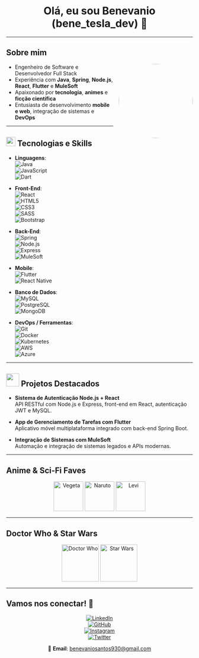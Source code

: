 <h1 align="center"><b>Olá, eu sou Benevanio (bene_tesla_dev) 👋</b></h1>  


---

## **Sobre mim**

<picture>
  <img align="right" src="https://github.com/user-attachments/assets/74219e63-83c0-4e2a-954f-b77b3e452eb0" width="200px" style="margin-left:15px; margin-bottom:10px; border-radius:50%;" />
</picture>


- Engenheiro de Software e Desenvolvedor Full Stack  
- Experiência com **Java**, **Spring**, **Node.js**, **React**, **Flutter** e **MuleSoft**  
- Apaixonado por **tecnologia**, **animes** e **ficção científica**  
- Entusiasta de desenvolvimento **mobile e web**, integração de sistemas e **DevOps**

---

## <img src="https://media2.giphy.com/media/QssGEmpkyEOhBCb7e1/giphy.gif" width="25"><b> Tecnologias e Skills</b>

<p align="center">

- **Linguagens**:  
![Java](https://img.shields.io/badge/Java-%23f89820?style=for-the-badge&logo=java&logoColor=white)  
![JavaScript](https://img.shields.io/badge/JavaScript-%23F7DF1E?style=for-the-badge&logo=javascript&logoColor=black)  
![Dart](https://img.shields.io/badge/Dart-%230175C2?style=for-the-badge&logo=dart&logoColor=white)

- **Front-End**:  
![React](https://img.shields.io/badge/React-%2320232a?style=for-the-badge&logo=react&logoColor=#61DAFB)  
![HTML5](https://img.shields.io/badge/HTML5-%23E34F26?style=for-the-badge&logo=html5&logoColor=white)  
![CSS3](https://img.shields.io/badge/CSS3-%231572B6?style=for-the-badge&logo=css3&logoColor=white)  
![SASS](https://img.shields.io/badge/Sass-%23CD6799?style=for-the-badge&logo=sass&logoColor=white)  
![Bootstrap](https://img.shields.io/badge/Bootstrap-%23563D7C?style=for-the-badge&logo=bootstrap&logoColor=white)

- **Back-End**:  
![Spring](https://img.shields.io/badge/Spring-%236DB33F?style=for-the-badge&logo=spring&logoColor=white)  
![Node.js](https://img.shields.io/badge/Node.js-%23339933?style=for-the-badge&logo=node.js&logoColor=white)  
![Express](https://img.shields.io/badge/Express-%23404d59?style=for-the-badge)  
![MuleSoft](https://img.shields.io/badge/MuleSoft-%23339933?style=for-the-badge)

- **Mobile**:  
![Flutter](https://img.shields.io/badge/Flutter-%2302569B?style=for-the-badge&logo=flutter&logoColor=white)  
![React Native](https://img.shields.io/badge/React_Native-%2320232a?style=for-the-badge&logo=react&logoColor=#61DAFB)

- **Banco de Dados**:  
![MySQL](https://img.shields.io/badge/MySQL-%2300f?style=for-the-badge&logo=mysql&logoColor=white)  
![PostgreSQL](https://img.shields.io/badge/PostgreSQL-%23336791?style=for-the-badge&logo=postgresql&logoColor=white)  
![MongoDB](https://img.shields.io/badge/MongoDB-%2347A248?style=for-the-badge&logo=mongodb&logoColor=white)

- **DevOps / Ferramentas**:  
![Git](https://img.shields.io/badge/Git-%23F05033?style=for-the-badge&logo=git&logoColor=white)  
![Docker](https://img.shields.io/badge/Docker-%230db7ed?style=for-the-badge&logo=docker&logoColor=white)  
![Kubernetes](https://img.shields.io/badge/Kubernetes-%232496ed?style=for-the-badge&logo=kubernetes&logoColor=white)  
![AWS](https://img.shields.io/badge/AWS-%23FF9900?style=for-the-badge&logo=amazon-aws&logoColor=white)  
![Azure](https://img.shields.io/badge/Azure-%230072c6?style=for-the-badge&logo=microsoft-azure&logoColor=white)

</p>

---

## <img src="https://media.giphy.com/media/iY8CRBdQXODJSCERIr/giphy.gif" width="35"><b> Projetos Destacados</b>

- **Sistema de Autenticação Node.js + React**  
  API RESTful com Node.js e Express, front-end em React, autenticação JWT e MySQL.

- **App de Gerenciamento de Tarefas com Flutter**  
  Aplicativo móvel multiplataforma integrado com back-end Spring Boot.

- **Integração de Sistemas com MuleSoft**  
  Automação e integração de sistemas legados e APIs modernas.

---

## <b>Anime & Sci-Fi Faves</b>

<p align="center">
  <img src="https://media4.giphy.com/media/At8TemfUYhemteTDDN/giphy.gif" width="80" alt="Vegeta"/>
  <img src="https://media.giphy.com/media/IO2ICudgtBjby/giphy.gif" width="80" alt="Naruto"/>
  <img src="https://media.giphy.com/media/A91yGpQJyBnUY/giphy.gif" width="80" alt="Levi"/>
</p>

---

## <b>Doctor Who & Star Wars</b>

<p align="center">
  <img src="https://media.giphy.com/media/pbcDD97P5RYDm/giphy.gif" width="100" alt="Doctor Who"/>
  <img src="https://media.giphy.com/media/11cFgJK4tK4Jpu/giphy.gif" width="100" alt="Star Wars"/>
</p>

---

## <b>Vamos nos conectar!</b> 🤝

<div align="center">

[![LinkedIn](https://img.shields.io/badge/LinkedIn-Benevanio-blue?style=for-the-badge&logo=linkedin&logoColor=white)](https://www.linkedin.com/in/bene-tesla/)  
[![GitHub](https://img.shields.io/badge/GitHub-Benevanio-black?style=for-the-badge&logo=github&logoColor=white)](https://github.com/Benevanio)  
[![Instagram](https://img.shields.io/badge/Instagram-Bene_Tesla_Dev-e4405f?style=for-the-badge&logo=instagram&logoColor=white)](https://www.instagram.com/bene_tesla_dev/)  
[![Twitter](https://img.shields.io/badge/Twitter-BenevanioS-1DA1F2?style=for-the-badge&logo=twitter&logoColor=white)](https://x.com/BenevanioS)  

📧 **Email**: benevaniosantos930@gmail.com

</div>

